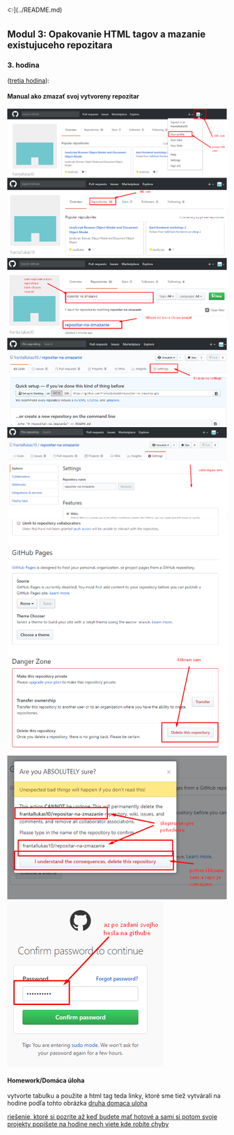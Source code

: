 &#129188;](../README.md)

## Modul 3: Opakovanie HTML tagov a mazanie existujuceho repozitara

### <a name="3">3. hodina</a>
([tretia hodina](/druhahodina)):
#### Manual ako zmazať svoj vytvoreny repozitar</br>
![alt text](images/1.png)
![alt text](images/2.png)
![alt text](images/3.png)
![alt text](images/4.png)
![alt text](images/5.png)
![alt text](images/6.png)
![alt text](images/7.png)
![alt text](images/8.png)

#### Homework/Domáca úloha</br>
vytvorte tabulku a použite a html tag teda linky, ktoré sme tiež vytvárali na hodine podľa tohto obrázka
[druha domaca uloha](homework.png)<br>

[riešenie, ktoré si pozrite až keď budete mať hotové a sami si potom svoje projekty popíšete na hodine nech viete kde robíte chyby](homework/solution.html)<br>
